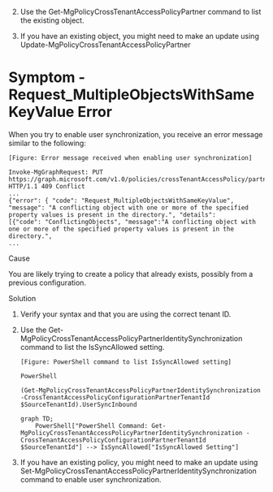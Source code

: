 2. Use the Get-MgPolicyCrossTenantAccessPolicyPartner command to list the existing object.

3. If you have an existing object, you might need to make an update using Update-MgPolicyCrossTenantAccessPolicyPartner

Symptom - Request_MultipleObjectsWithSameKeyValue Error
===

When you try to enable user synchronization, you receive an error message similar to the following:

```
[Figure: Error message received when enabling user synchronization]

Invoke-MgGraphRequest: PUT
https://graph.microsoft.com/v1.0/policies/crossTenantAccessPolicy/partners/<SourceTenantId>/identitySynchronization HTTP/1.1 409 Conflict
...
{"error": { "code": "Request_MultipleObjectsWithSameKeyValue", "message": "A conflicting object with one or more of the specified property values is present in the directory.", "details":
[{"code": "ConflictingObjects", "message":"A conflicting object with one or more of the specified property values is present in the directory.",
...

```

Cause

You are likely trying to create a policy that already exists, possibly from a previous configuration.

Solution

1. Verify your syntax and that you are using the correct tenant ID.

2. Use the Get-MgPolicyCrossTenantAccessPolicyPartnerIdentitySynchronization command to list the IsSyncAllowed setting.

    ```
    [Figure: PowerShell command to list IsSyncAllowed setting]

    PowerShell

    (Get-MgPolicyCrossTenantAccessPolicyPartnerIdentitySynchronization -CrossTenantAccessPolicyConfigurationPartnerTenantId $SourceTenantId).UserSyncInbound
    ```

    ```mermaid
    graph TD;
        PowerShell["PowerShell Command: Get-MgPolicyCrossTenantAccessPolicyPartnerIdentitySynchronization -CrossTenantAccessPolicyConfigurationPartnerTenantId $SourceTenantId"] --> IsSyncAllowed["IsSyncAllowed Setting"]
    ```

3. If you have an existing policy, you might need to make an update using Set-MgPolicyCrossTenantAccessPolicyPartnerIdentitySynchronization command to enable user synchronization.